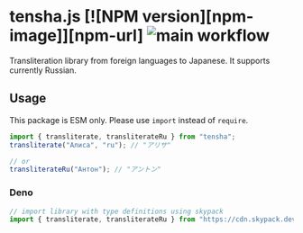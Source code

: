 # tensha.js [![NPM version][npm-image]][npm-url] ![main workflow](https://github.com/fabon-f/tensha.js/actions/workflows/main.yml/badge.svg)

Transliteration library from foreign languages to Japanese. It supports currently Russian.

## Usage

This package is ESM only. Please use `import` instead of `require`.

```js
import { transliterate, transliterateRu } from "tensha";
transliterate("Алиса", "ru"); // "アリサ"

// or
transliterateRu("Антон"); // "アントン"
```

### Deno

```ts
// import library with type definitions using skypack
import { transliterate, transliterateRu } from "https://cdn.skypack.dev/tensha@0.1.0?dts";
```
